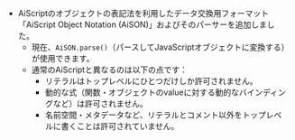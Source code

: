 - AiScriptのオブジェクトの表記法を利用したデータ交換用フォーマット「AiScript Object Notation (AiSON)」およびそのパーサーを追加しました。
	- 現在、`AiSON.parse()`（パースしてJavaScriptオブジェクトに変換する）が使用できます。
	- 通常のAiScriptと異なるのは以下の点です：
		- リテラルはトップレベルにひとつだけしか許可されません。
		- 動的な式（関数・オブジェクトのvalueに対する動的なバインディングなど）は許可されません。
		- 名前空間・メタデータなど、リテラルとコメント以外をトップレベルに書くことは許可されていません。
